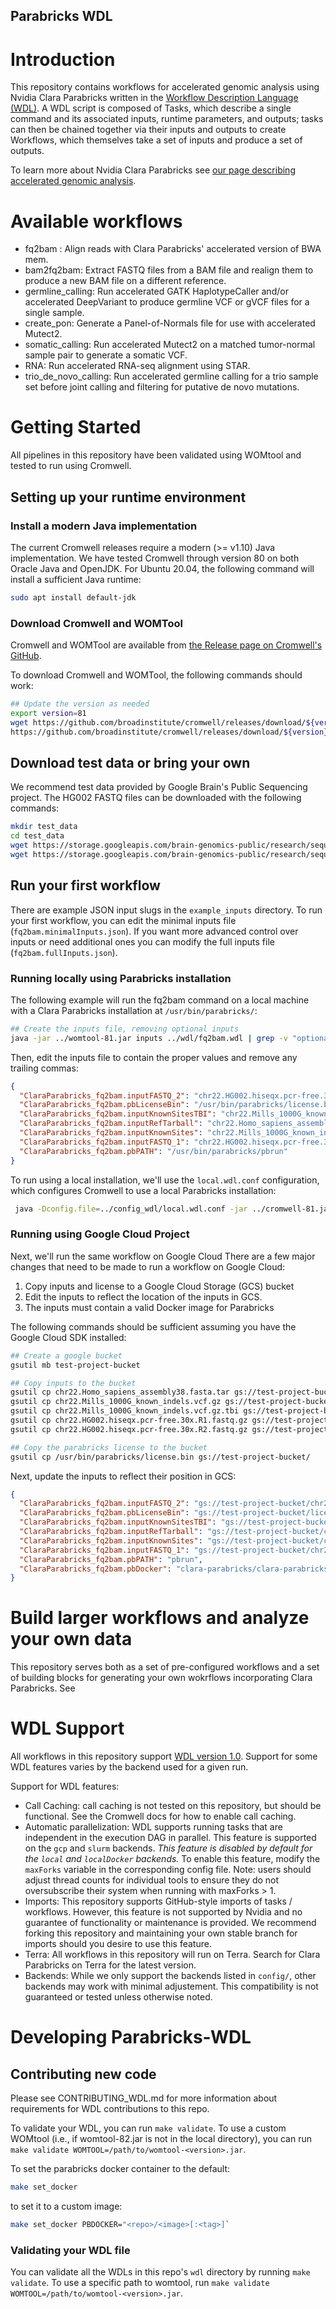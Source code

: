 Parabricks WDL
-----------------------

# Introduction
This repository contains workflows for accelerated genomic analysis using Nvidia Clara Parabricks
written in the [Workflow Description Language (WDL)](https://github.com/openwdl/wdl). A WDL script is
composed of Tasks, which describe a single command and its associated inputs, runtime parameters, and
outputs; tasks can then be chained together via their inputs and outputs to create Workflows, which themselves
take a set of inputs and produce a set of outputs.

To learn more about Nvidia Clara Parabricks see [our page describing accelerated genomic analysis](https://www.nvidia.com/en-us/clara/genomics/).

# Available workflows
 - fq2bam : Align reads with Clara Parabricks' accelerated version of BWA mem.
 - bam2fq2bam: Extract FASTQ files from a BAM file and realign them to produce a new BAM file on a different reference.
 - germline_calling: Run accelerated GATK HaplotypeCaller and/or accelerated DeepVariant to produce germline VCF or gVCF files for a single sample.
 - create_pon: Generate a Panel-of-Normals file for use with accelerated Mutect2.
 - somatic_calling: Run accelerated Mutect2 on a matched tumor-normal sample pair to generate a somatic VCF.
 - RNA: Run accelerated RNA-seq alignment using STAR.
 - trio_de_novo_calling: Run accelerated germline calling for a trio sample set before joint calling and filtering for putative de novo mutations.

# Getting Started
All pipelines in this repository have been validated using WOMtool and tested to run using Cromwell.

## Setting up your runtime environment
### Install a modern Java implementation
The current Cromwell releases require a modern (>= v1.10) Java implementation. We have tested Cromwell through version
80 on both Oracle Java and OpenJDK. For Ubuntu 20.04, the following command will install a sufficient Java runtime:

```bash
sudo apt install default-jdk
```

### Download Cromwell and WOMTool
Cromwell and WOMTool are available from [the Release page on Cromwell's GitHub](https://github.com/broadinstitute/cromwell/releases).

To download Cromwell and WOMTool, the following commands should work:

```bash
## Update the version as needed
export version=81
wget https://github.com/broadinstitute/cromwell/releases/download/${version}/cromwell-${version}.jar
https://github.com/broadinstitute/cromwell/releases/download/${version}/womtool-${version}.jar
```

## Download test data or bring your own
We recommend test data provided by Google Brain's Public Sequencing project. The HG002 FASTQ files
can be downloaded with the following commands:

```bash
mkdir test_data
cd test_data
wget https://storage.googleapis.com/brain-genomics-public/research/sequencing/fastq/hiseqx/wgs_pcr_free/30x/HG002.hiseqx.pcr-free.30x.R1.fastq.gz
wget https://storage.googleapis.com/brain-genomics-public/research/sequencing/fastq/hiseqx/wgs_pcr_free/30x/HG002.hiseqx.pcr-free.30x.R2.fastq.gz
```


## Run your first workflow
There are example JSON input slugs in the `example_inputs` directory. To run your first workflow, you can edit the minimal inputs file (`fq2bam.minimalInputs.json`). If you want
more advanced control over inputs or need additional ones you can modify the full inputs file (`fq2bam.fullInputs.json`).


### Running locally using Parabricks installation
The following example will run the fq2bam command on a local machine with a Clara Parabricks installation at `/usr/bin/parabricks/`:

```bash
## Create the inputs file, removing optional inputs
java -jar ../womtool-81.jar inputs ../wdl/fq2bam.wdl | grep -v "optional" > inputs.local.json
```

Then, edit the inputs file to contain the proper values and remove any trailing commas:

```json
{
  "ClaraParabricks_fq2bam.inputFASTQ_2": "chr22.HG002.hiseqx.pcr-free.30x.R2.fastq.gz",
  "ClaraParabricks_fq2bam.pbLicenseBin": "/usr/bin/parabricks/license.bin",
  "ClaraParabricks_fq2bam.inputKnownSitesTBI": "chr22.Mills_1000G_known_indels.vcf.gz.tbi",
  "ClaraParabricks_fq2bam.inputRefTarball": "chr22.Homo_sapiens_assembly38.fasta.tar",
  "ClaraParabricks_fq2bam.inputKnownSites": "chr22.Mills_1000G_known_indels.vcf.gz",
  "ClaraParabricks_fq2bam.inputFASTQ_1": "chr22.HG002.hiseqx.pcr-free.30x.R1.fastq.gz",
  "ClaraParabricks_fq2bam.pbPATH": "/usr/bin/parabricks/pbrun"
}
```

To run using a local installation, we'll use the `local.wdl.conf` configuration, which
configures Cromwell to use a local Parabricks installation:

```bash
 java -Dconfig.file=../config_wdl/local.wdl.conf -jar ../cromwell-81.jar run -i inputs.local.json ../wdl/fq2bam.wdl 
```

### Running using Google Cloud Project

Next, we'll run the same workflow on Google Cloud There are a few major changes that need to be made to run a workflow on Google Cloud:

1. Copy inputs and license to a Google Cloud Storage (GCS) bucket
2. Edit the inputs to reflect the location of the inputs in GCS.
3. The inputs must contain a valid Docker image for Parabricks

The following commands should be sufficient assuming you have the Google Cloud SDK installed:

```bash
## Create a google bucket
gsutil mb test-project-bucket

## Copy inputs to the bucket
gsutil cp chr22.Homo_sapiens_assembly38.fasta.tar gs://test-project-bucket/
gsutil cp chr22.Mills_1000G_known_indels.vcf.gz gs://test-project-bucket/
gsutil cp chr22.Mills_1000G_known_indels.vcf.gz.tbi gs://test-project-bucket/
gsutil cp chr22.HG002.hiseqx.pcr-free.30x.R1.fastq.gz gs://test-project-bucket/
gsutil cp chr22.HG002.hiseqx.pcr-free.30x.R2.fastq.gz gs://test-project-bucket/

## Copy the parabricks license to the bucket
gsutil cp /usr/bin/parabricks/license.bin gs://test-project-bucket/
```

Next, update the inputs to reflect their position in GCS:

```json
{
  "ClaraParabricks_fq2bam.inputFASTQ_2": "gs://test-project-bucket/chr22.HG002.hiseqx.pcr-free.30x.R2.fastq.gz",
  "ClaraParabricks_fq2bam.pbLicenseBin": "gs://test-project-bucket/license.bin",
  "ClaraParabricks_fq2bam.inputKnownSitesTBI": "gs://test-project-bucket/chr22.Mills_1000G_known_indels.vcf.gz.tbi",
  "ClaraParabricks_fq2bam.inputRefTarball": "gs://test-project-bucket/chr22.Homo_sapiens_assembly38.fasta.tar",
  "ClaraParabricks_fq2bam.inputKnownSites": "gs://test-project-bucket/chr22.Mills_1000G_known_indels.vcf.gz",
  "ClaraParabricks_fq2bam.inputFASTQ_1": "gs://test-project-bucket/chr22.HG002.hiseqx.pcr-free.30x.R1.fastq.gz",
  "ClaraParabricks_fq2bam.pbPATH": "pbrun",
  "ClaraParabricks_fq2bam.pbDocker": "clara-parabricks/clara-parabricks-cloud:3.7.0"
}
```


# Build larger workflows and analyze your own data

This repository serves both as a set of pre-configured workflows and a set of building blocks for generating your own wokrflows incorporating Clara Parabricks. See 


# WDL Support

All workflows in this repository support [WDL version 1.0](https://github.com/openwdl/wdl/blob/main/versions/1.0/SPEC.md). Support for some WDL features varies by the backend used for a given run.

Support for WDL features:

- Call Caching: call caching is not tested on this repository, but should be functional. See the Cromwell docs for how to enable call caching.
- Automatic parallelization: WDL supports running tasks that are independent in the execution DAG in parallel. This feature is supported on the `gcp` and `slurm` backends. *This feature is disabled by default for the `local` and `localDocker` backends.* To enable this feature, modify the `maxForks` variable in the corresponding config file. Note: users should adjust thread counts for individual tools to ensure they do not oversubscribe their system when running with maxForks > 1.
- Imports: This repository supports GitHub-style imports of tasks / workflows. However, this feature is not supported by Nvidia and no guarantee of functionality or maintenance is provided. We recommend forking this repository and maintaining your own stable branch for imports should you desire to use this feature.
- Terra: All workflows in this repository will run on Terra. Search for Clara Parabricks on Terra for the latest version.
- Backends: While we only support the backends listed in `config/`, other backends may work with minimal adjustement. This compatibility is not guaranteed or tested unless otherwise noted.


# Developing Parabricks-WDL

## Contributing new code
Please see CONTRIBUTING_WDL.md for more information about requirements for WDL contributions to this repo.

To validate your WDL, you can run `make validate`. To use a custom WOMtool (i.e., if womtool-82.jar is not in the local directory), you can run `make validate WOMTOOL=/path/to/womtool-<version>.jar`.


To set the parabricks docker container to the default:

```bash
make set_docker
```

to set it to a custom image:  

```bash
make set_docker PBDOCKER="<repo>/<image>[:<tag>]`
```

### Validating your WDL file

You can validate all the WDLs in this repo's `wdl` directory by running `make validate`. To use a specific path to womtool, run `make validate WOMTOOL=/path/to/womtool-<version>.jar`.


